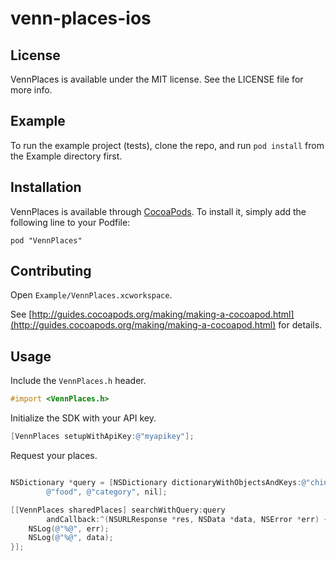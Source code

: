 # venn-places-ios

## License

VennPlaces is available under the MIT license. See the LICENSE file for more info.

## Example

To run the example project (tests), clone the repo, and run `pod install` from the Example directory first.

## Installation

VennPlaces is available through [CocoaPods](http://cocoapods.org). To install
it, simply add the following line to your Podfile:

    pod "VennPlaces"


## Contributing

Open `Example/VennPlaces.xcworkspace`.

See [http://guides.cocoapods.org/making/making-a-cocoapod.html](http://guides.cocoapods.org/making/making-a-cocoapod.html) for details.

## Usage

Include the `VennPlaces.h` header.

```objective-c
#import <VennPlaces.h>
```

Initialize the SDK with your API key.

```objective-c
[VennPlaces setupWithApiKey:@"myapikey"];
```

Request your places.

```objective-c

NSDictionary *query = [NSDictionary dictionaryWithObjectsAndKeys:@"chinese", @"keyword",
        @"food", @"category", nil];

[[VennPlaces sharedPlaces] searchWithQuery:query
        andCallback:^(NSURLResponse *res, NSData *data, NSError *err) {
    NSLog(@"%@", err);
    NSLog(@"%@", data);
}];
```
